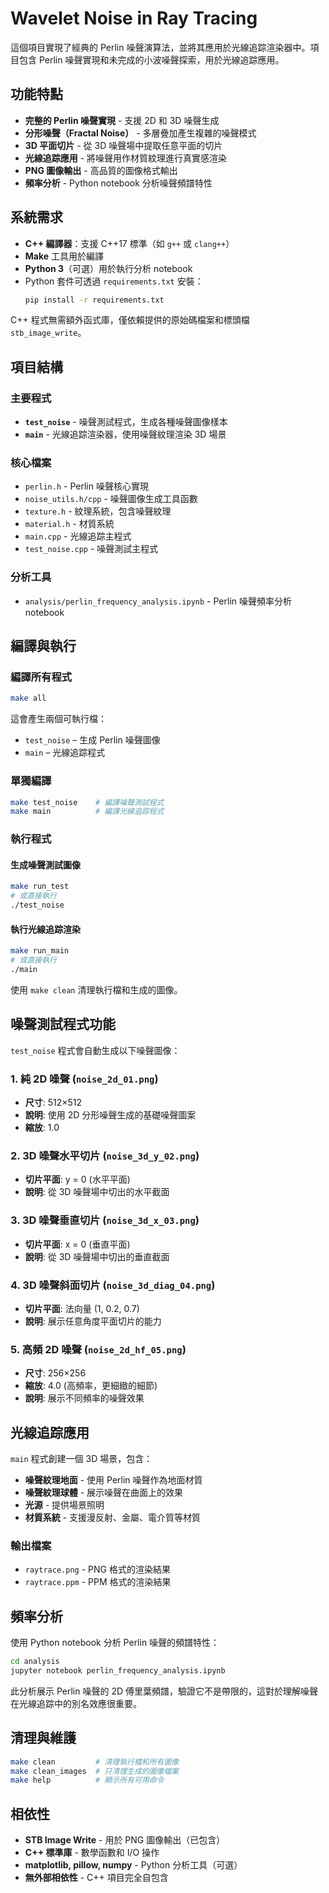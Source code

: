 # Wavelet Noise in Ray Tracing

這個項目實現了經典的 Perlin 噪聲演算法，並將其應用於光線追踪渲染器中。項目包含 Perlin 噪聲實現和未完成的小波噪聲探索，用於光線追踪應用。

## 功能特點

- **完整的 Perlin 噪聲實現** - 支援 2D 和 3D 噪聲生成
- **分形噪聲（Fractal Noise）** - 多層疊加產生複雜的噪聲模式
- **3D 平面切片** - 從 3D 噪聲場中提取任意平面的切片
- **光線追踪應用** - 將噪聲用作材質紋理進行真實感渲染
- **PNG 圖像輸出** - 高品質的圖像格式輸出
- **頻率分析** - Python notebook 分析噪聲頻譜特性

## 系統需求

- **C++ 編譯器**：支援 C++17 標準（如 `g++` 或 `clang++`）
- **Make** 工具用於編譯
- **Python 3**（可選）用於執行分析 notebook
- Python 套件可透過 `requirements.txt` 安裝：
  ```bash
  pip install -r requirements.txt
  ```

C++ 程式無需額外函式庫，僅依賴提供的原始碼檔案和標頭檔 `stb_image_write`。

## 項目結構

### 主要程式
- **`test_noise`** - 噪聲測試程式，生成各種噪聲圖像樣本
- **`main`** - 光線追踪渲染器，使用噪聲紋理渲染 3D 場景

### 核心檔案
- `perlin.h` - Perlin 噪聲核心實現
- `noise_utils.h/cpp` - 噪聲圖像生成工具函數
- `texture.h` - 紋理系統，包含噪聲紋理
- `material.h` - 材質系統
- `main.cpp` - 光線追踪主程式
- `test_noise.cpp` - 噪聲測試主程式

### 分析工具
- `analysis/perlin_frequency_analysis.ipynb` - Perlin 噪聲頻率分析 notebook

## 編譯與執行

### 編譯所有程式
```bash
make all
```
這會產生兩個可執行檔：
- `test_noise` – 生成 Perlin 噪聲圖像
- `main` – 光線追踪程式

### 單獨編譯
```bash
make test_noise    # 編譯噪聲測試程式
make main          # 編譯光線追踪程式
```

### 執行程式

#### 生成噪聲測試圖像
```bash
make run_test
# 或直接執行
./test_noise
```

#### 執行光線追踪渲染
```bash
make run_main  
# 或直接執行
./main
```

使用 `make clean` 清理執行檔和生成的圖像。

## 噪聲測試程式功能

`test_noise` 程式會自動生成以下噪聲圖像：

### 1. 純 2D 噪聲 (`noise_2d_01.png`)
- **尺寸**: 512×512
- **說明**: 使用 2D 分形噪聲生成的基礎噪聲圖案
- **縮放**: 1.0

### 2. 3D 噪聲水平切片 (`noise_3d_y_02.png`)
- **切片平面**: y = 0 (水平平面)
- **說明**: 從 3D 噪聲場中切出的水平截面

### 3. 3D 噪聲垂直切片 (`noise_3d_x_03.png`)
- **切片平面**: x = 0 (垂直平面)
- **說明**: 從 3D 噪聲場中切出的垂直截面

### 4. 3D 噪聲斜面切片 (`noise_3d_diag_04.png`)
- **切片平面**: 法向量 (1, 0.2, 0.7)
- **說明**: 展示任意角度平面切片的能力

### 5. 高頻 2D 噪聲 (`noise_2d_hf_05.png`)
- **尺寸**: 256×256
- **縮放**: 4.0 (高頻率，更細緻的細節)
- **說明**: 展示不同頻率的噪聲效果

## 光線追踪應用

`main` 程式創建一個 3D 場景，包含：

- **噪聲紋理地面** - 使用 Perlin 噪聲作為地面材質
- **噪聲紋理球體** - 展示噪聲在曲面上的效果
- **光源** - 提供場景照明
- **材質系統** - 支援漫反射、金屬、電介質等材質

### 輸出檔案
- `raytrace.png` - PNG 格式的渲染結果
- `raytrace.ppm` - PPM 格式的渲染結果

## 頻率分析

使用 Python notebook 分析 Perlin 噪聲的頻譜特性：

```bash
cd analysis
jupyter notebook perlin_frequency_analysis.ipynb
```

此分析展示 Perlin 噪聲的 2D 傅里葉頻譜，驗證它不是帶限的，這對於理解噪聲在光線追踪中的別名效應很重要。

## 清理與維護

```bash
make clean         # 清理執行檔和所有圖像
make clean_images  # 只清理生成的圖像檔案
make help          # 顯示所有可用命令
```

## 相依性

- **STB Image Write** - 用於 PNG 圖像輸出（已包含）
- **C++ 標準庫** - 數學函數和 I/O 操作
- **matplotlib, pillow, numpy** - Python 分析工具（可選）
- **無外部相依性** - C++ 項目完全自包含